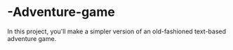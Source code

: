 # -Adventure-game
In this project, you'll make a simpler version of an old-fashioned text-based adventure game.
